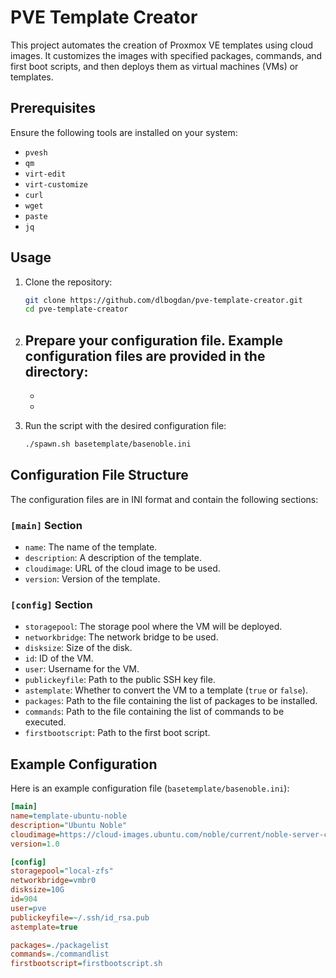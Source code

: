 # PVE Template Creator

This project automates the creation of Proxmox VE templates using cloud images. It customizes the images with specified packages, commands, and first boot scripts, and then deploys them as virtual machines (VMs) or templates.

## Prerequisites

Ensure the following tools are installed on your system:

- `pvesh`
- `qm`
- `virt-edit`
- `virt-customize`
- `curl`
- `wget`
- `paste`
- `jq`

## Usage

1. Clone the repository:
    ```sh
    git clone https://github.com/dlbogdan/pve-template-creator.git
    cd pve-template-creator
    ```

2. Prepare your configuration file. Example configuration files are provided in the  directory:
    - 
    - 
    - 

3. Run the  script with the desired configuration file:
    ```sh
    ./spawn.sh basetemplate/basenoble.ini
    ```

## Configuration File Structure

The configuration files are in INI format and contain the following sections:

### `[main]` Section

- `name`: The name of the template.
- `description`: A description of the template.
- `cloudimage`: URL of the cloud image to be used.
- `version`: Version of the template.

### `[config]` Section

- `storagepool`: The storage pool where the VM will be deployed.
- `networkbridge`: The network bridge to be used.
- `disksize`: Size of the disk.
- `id`: ID of the VM.
- `user`: Username for the VM.
- `publickeyfile`: Path to the public SSH key file.
- `astemplate`: Whether to convert the VM to a template (`true` or `false`).
- `packages`: Path to the file containing the list of packages to be installed.
- `commands`: Path to the file containing the list of commands to be executed.
- `firstbootscript`: Path to the first boot script.

## Example Configuration

Here is an example configuration file (`basetemplate/basenoble.ini`):

```ini
[main]
name=template-ubuntu-noble
description="Ubuntu Noble"
cloudimage=https://cloud-images.ubuntu.com/noble/current/noble-server-cloudimg-amd64.img
version=1.0

[config]
storagepool="local-zfs"
networkbridge=vmbr0
disksize=10G
id=904
user=pve
publickeyfile=~/.ssh/id_rsa.pub
astemplate=true

packages=./packagelist
commands=./commandlist
firstbootscript=firstbootscript.sh
